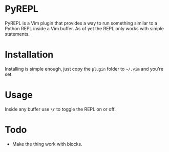 PyREPL
======

PyREPL is a Vim plugin that provides a way to run something similar
to a Python REPL inside a Vim buffer. As of yet the REPL only works
with simple statements. 

Installation
============

Installing is simple enough, just copy the `plugin` folder to `~/.vim`
and you're set.

Usage
=====

Inside any buffer use `\r` to toggle the REPL on or off.

Todo
====

* Make the thing work with blocks.
